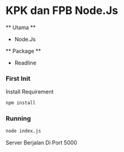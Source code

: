 # KPK dan FPB Node.Js

** Utama **
- Node.Js

** Package **
- Readline

### First Init
Install Requirement

```bash
npm install
```

### Running
```bash
node index.js
```

Server Berjalan Di Port 5000
